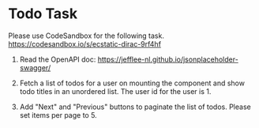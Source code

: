 # Todo Task
Please use CodeSandbox for the following task.
https://codesandbox.io/s/ecstatic-dirac-9rf4hf

1. Read the OpenAPI doc:
https://jefflee-nl.github.io/jsonplaceholder-swagger/

2. Fetch a list of todos for a user on mounting the component and show todo titles in an unordered list. The user id for the user is 1.

3. Add "Next" and "Previous" buttons to paginate the list of todos. Please set items per page to 5.
